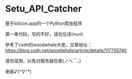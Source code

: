 # Setu_API_Catcher
基于lolicon.app的一个Python爬虫程序

第一串代码，写的不好，请勿见谅(≡ω≡)

参考了csdn的woodwhale大佬，文章地址：https://blog.csdn.net/woodwhale/article/details/117735740

请勿滥用，以免对服务器伤害(ノへ￣、)

谢谢♪(^∇^*)
